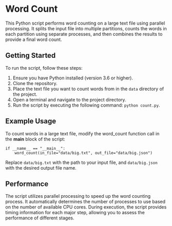 # Word Count

This Python script performs word counting on a large text file using parallel processing. It splits the input file into multiple partitions, counts the words in each partition using separate processes, and then combines the results to provide a final word count.

## Getting Started

To run the script, follow these steps:

1. Ensure you have Python installed (version 3.6 or higher).
2. Clone the repository.
4. Place the text file you want to count words from in the `data` directory of the project.
5. Open a terminal and navigate to the project directory.
6. Run the script by executing the following command: `python count.py`.

## Example Usage

To count words in a large text file, modify the word_count function call in the __main__ block of the script:

```{python}
if __name__ == "__main__":
    word_count(in_file="data/big.txt", out_file="data/big.json")
```

Replace `data/big.txt` with the path to your input file, and `data/big.json` with the desired output file name.

## Performance

The script utilizes parallel processing to speed up the word counting process. It automatically determines the number of processes to use based on the number of available CPU cores. During execution, the script provides timing information for each major step, allowing you to assess the performance of different stages.
